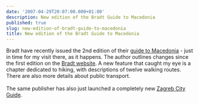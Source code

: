 ```yaml
---
date: '2007-04-29T20:07:00.000+01:00'
description: New edition of the Bradt Guide to Macedonia
published: true
slug: new-edition-of-bradt-guide-to-macedonia
title: New edition of the Bradt Guide to Macedonia
---
```


Bradt have recently issued the 2nd edition of their <a href="http://www.amazon.co.uk/exec/obidos/redirect?link_code=as2&amp;path=ASIN/1841621862/ref=nosim/&amp;tag=balkanology-21&amp;camp=1634&amp;creative=6738">guide to Macedonia</a> - just in time for my visit there, as it happens. The author outlines changes since the first edition on the <a href="http://www.bradtguides.com/details.asp?prodid=105#authorsnotes">Bradt website</a>. A new feature that caught my eye is a chapter dedicated to hiking, with descriptions of twelve walking routes. There are also more details about public transport.<br /><br />The same publisher has also just launched a completely new <a href="http://www.amazon.co.uk/exec/obidos/redirect?link_code=as2&amp;path=ASIN/1841621897/ref=nosim/&amp;tag=balkanology-21&amp;camp=1634&amp;creative=6738"> Zagreb City Guide</a>.